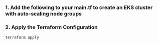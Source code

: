 ### 1. **Add the following to your main.tf to create an EKS cluster with auto-scaling node groups**

### 2. **Apply the Terraform Configuration**

```bash
terraform apply
```
